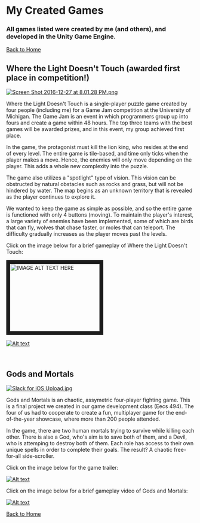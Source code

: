 # My Created Games

### All games listed were created by me (and others), and developed in the Unity Game Engine.

[Back to Home](https://forhago.github.io/brianye.github.io/)

 

## **Where the Light Doesn't Touch** (awarded first place in competition!)

[![Screen Shot 2016-12-27 at 8.01.28 PM.png](https://s23.postimg.org/d8wcx2ny3/Screen_Shot_2016_12_27_at_8_01_28_PM.png)](https://postimg.org/image/4dvimjz5j/)

Where the Light Doesn't Touch is a single-player puzzle game created by four people (including me) for a Game Jam competition at the University of Michigan. The Game Jam is an event in which programmers group up into fours and create a game within 48 hours. The top three teams with the best games will be awarded prizes, and in this event, my group achieved first place.

In the game, the protagonist must kill the lion king, who resides at the end of every level. The entire game is tile-based, and time only ticks when the player makes a move. Hence, the enemies will only move depending on the player. This adds a whole new complexity into the puzzle. 

The game also utilizes a "spotlight" type of vision. This vision can be obstructed by natural obstacles such as rocks and grass, but will not be hindered by water. The map begins as an unknown territory that is revealed as the player continues to explore it.

We wanted to keep the game as simple as possible, and so the entire game is functioned with only 4 buttons (moving). To maintain the player's interest, a large variety of enemies have been implemented, some of which are birds that can fly, wolves that chase faster, or moles that can teleport. The difficulty gradually increases as the player moves past the levels.

Click on the image below for a brief gameplay of Where the Light Doesn't Touch:

<a href="http://www.youtube.com/watch?feature=player_embedded&v=I35Osj7xbXg/
" target="_blank"><img src="http://img.youtube.com/vi/I35Osj7xbXg/0.jpg" 
alt="IMAGE ALT TEXT HERE" width="240" height="180" border="10" /></a>

[![Alt text](https://img.youtube.com/vi/I35Osj7xbXg/0.jpg)](https://youtu.be/I35Osj7xbXg)


<br>


## **Gods and Mortals**

[![Slack for iOS Upload.jpg](https://s24.postimg.org/e8t9yfhqd/Slack_for_i_OS_Upload.jpg)](https://postimg.org/image/4o9nbjse9/)

Gods and Mortals is an chaotic, assymetric four-player fighting game. This is a final project we created in our game development class (Eecs 494). The four of us had to cooperate to create a fun, multiplayer game for the end-of-the-year showcase, where more than 200 people attended.

In the game, there are two human mortals trying to survive while killing each other. There is also a God, who's aim is to save both of them, and a Devil, who is attemping to destroy both of them. Each role has access to their own unique spells in order to complete their goals. The result? A chaotic free-for-all side-scroller.


Click on the image below for the game trailer:

[![Alt text](https://img.youtube.com/vi/hacX8FV89SI/0.jpg)](https://youtu.be/hacX8FV89SI)


Click on the image below for a brief gameplay video of Gods and Mortals:

[![Alt text](https://img.youtube.com/vi/dIxCFT917no/0.jpg)](https://youtu.be/dIxCFT917no)

[Back to Home](https://forhago.github.io/brianye.github.io/)
